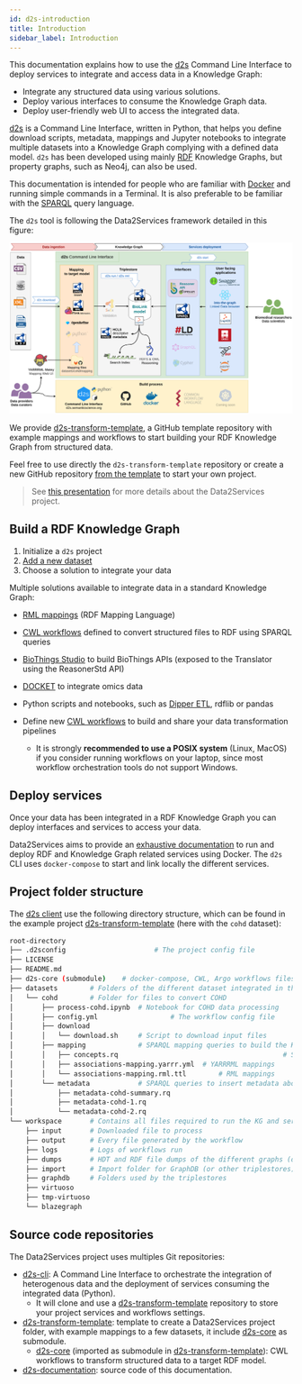 ```yaml
---
id: d2s-introduction
title: Introduction
sidebar_label: Introduction
---
```


This documentation explains how to use the [d2s](https://pypi.org/project/d2s/) Command Line Interface to deploy services to integrate and access data in a Knowledge Graph:

* Integrate any structured data using various solutions.
* Deploy various interfaces to consume the Knowledge Graph data.
* Deploy user-friendly web UI to access the integrated data.

[d2s](https://pypi.org/project/d2s/) is a Command Line Interface, written in Python, that helps you define download scripts, metadata, mappings and Jupyter notebooks to integrate multiple datasets into a Knowledge Graph complying with a defined data model. `d2s` has been developed using mainly [RDF](https://www.w3.org/RDF/) Knowledge Graphs, but property graphs, such as Neo4j, can also be used. 

This documentation is intended for people who are familiar with [Docker](https://www.docker.com/) and running simple commands in a Terminal. It is also preferable to be familiar with the [SPARQL](https://www.w3.org/TR/sparql11-query/) query language.

The `d2s` tool is following the Data2Services framework detailed in this figure:

<img src="/img/d2s-architecture.png" alt="Data2Services infrastructure" style="max-width: 100%; max-height: 100%;" />

We provide [d2s-transform-template](https://github.com/MaastrichtU-IDS/d2s-transform-template/), a GitHub template repository with example mappings and workflows to start building your RDF Knowledge Graph from structured data. 

Feel free to use directly the `d2s-transform-template` repository or create a new GitHub repository [from the template](https://github.com/MaastrichtU-IDS/d2s-transform-template/) to start your own project.

> See [this presentation](/resources/2020-03-16-data2services-ncats_translator_presentation.pdf) for more details about the Data2Services project.

## Build a RDF Knowledge Graph

1. Initialize a `d2s` project
2. [Add a new dataset](/docs/d2s-new-dataset)
3. Choose a solution to integrate your data

Multiple solutions available to integrate data in a standard Knowledge Graph:

* [RML mappings](/docs/d2s-rml) (RDF Mapping Language)
* [CWL workflows](https://d2s.semanticscience.org/docs/d2s-run) defined to convert structured files to RDF using SPARQL queries
* [BioThings Studio](/docs/d2s-biothings) to build BioThings APIs (exposed to the Translator using the ReasonerStd API)
* [DOCKET](/docs/services-utilities#docket-multiomics-data-provider) to integrate omics data
* Python scripts and notebooks, such as [Dipper ETL](/docs/d2s-dipper), rdflib or pandas

* Define new [CWL workflows](https://www.commonwl.org/) to build and share your data transformation pipelines
  * It is strongly **recommended to use a POSIX system** (Linux, MacOS) if you consider running workflows on your laptop, since most workflow orchestration tools do not support Windows.

## Deploy services

Once your data has been integrated in a RDF Knowledge Graph you can deploy interfaces and services to access your data.

Data2Services aims to provide an [exhaustive documentation](/docs/d2s-services) to run and deploy RDF and Knowledge Graph related services using Docker. The `d2s` CLI uses `docker-compose` to start and link locally the different services.

## Project folder structure

The [d2s client](https://pypi.org/manage/project/d2s/releases/) use the following directory structure, which can be found in the example project [d2s-transform-template](https://github.com/MaastrichtU-IDS/d2s-transform-template) (here with the `cohd` dataset):

```bash
root-directory
├── .d2sconfig						# The project config file
├── LICENSE
├── README.md
├── d2s-core (submodule)	# docker-compose, CWL, Argo workflows files
├── datasets		# Folders of the different dataset integrated in the KG 
│   └── cohd		# Folder for files to convert COHD
│       ├── process-cohd.ipynb	# Notebook for COHD data processing
│       ├── config.yml					# The workflow config file
│       ├── download
│       │   └── download.sh		# Script to download input files
│       ├── mapping				# SPARQL mapping queries to build the KG 
│       │   ├── concepts.rq											# SPARQL query mappings
│       │   ├── associations-mapping.yarrr.yml	# YARRRML mappings
│       │   └── associations-mapping.rml.ttl		# RML mappings
│       └── metadata			# SPARQL queries to insert metadata about the dataset 
│           ├── metadata-cohd-summary.rq
│           ├── metadata-cohd-1.rq
│           └── metadata-cohd-2.rq
└── workspace		# Contains all files required to run the KG and services
    ├── input		# Downloaded file to process
    ├── output		# Every file generated by the workflow
    ├── logs		# Logs of workflows run 
    ├── dumps		# HDT and RDF file dumps of the different graphs (datasets)
    ├── import      # Import folder for GraphDB (or other triplestores)
    ├── graphdb     # Folders used by the triplestores
    ├── virtuoso
    ├── tmp-virtuoso
    └── blazegraph
```

## Source code repositories

The Data2Services project uses multiples Git repositories:

* [d2s-cli](https://github.com/MaastrichtU-IDS/d2s-cli): A Command Line Interface to orchestrate the integration of heterogenous  data and the deployment of services consuming the integrated data (Python).
  * It will clone and use a [d2s-transform-template](https://github.com/MaastrichtU-IDS/d2s-transform-template) repository to store your project services and workflows settings.
* [d2s-transform-template](https://github.com/MaastrichtU-IDS/d2s-transform-template): template to create a Data2Services project folder, with example mappings to a few datasets, it include [d2s-core](https://github.com/MaastrichtU-IDS/d2s-core) as submodule.
  * [d2s-core](https://github.com/MaastrichtU-IDS/d2s-core) (imported as submodule in [d2s-transform-template](https://github.com/MaastrichtU-IDS/d2s-transform-template)): CWL workflows to transform structured data to a target RDF model.
* [d2s-documentation](https://github.com/MaastrichtU-IDS/d2s-documentation): source code of this documentation.
